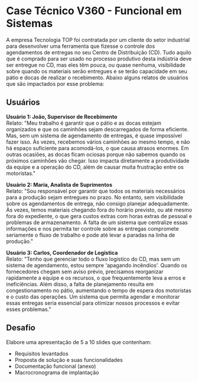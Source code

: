 # Case Técnico V360 - Funcional em Sistemas

A empresa Tecnologia TOP foi contratada por um cliente do setor industrial para desenvolver uma ferramenta que fizesse o controle dos agendamentos de entregas no seu Centro de Distribuição (CD). Tudo aquilo que é comprado para ser usado no processo produtivo desta indústria deve ser entregue no CD, mas eles têm pouca, ou quase nenhuma, visibilidade sobre quando os materiais serão entregues e se terão capacidade em seu pátio e docas de realizar o recebimento.
Abaixo alguns relatos de usuários que são impactados por esse problema:

## Usuários 

**Usuário 1: João, Supervisor de Recebimento**<br>
Relato: "Meu trabalho é garantir que o pátio e as docas estejam organizados e que os caminhões sejam descarregados de forma eficiente. Mas, sem um sistema de agendamento de entregas, é quase impossível fazer isso. Às vezes, recebemos vários caminhões ao mesmo tempo, e não há espaço suficiente para acomodá-los, o que causa atrasos enormes. Em outras ocasiões, as docas ficam ociosas porque não sabemos quando os próximos caminhões vão chegar. Isso impacta diretamente a produtividade da equipe e a operação do CD, além de causar muita frustração entre os motoristas."

**Usuário 2: Maria, Analista de Suprimentos**<br>
Relato: "Sou responsável por garantir que todos os materiais necessários para a produção sejam entregues no prazo. No entanto, sem visibilidade sobre os agendamentos de entrega, não consigo planejar adequadamente. Às vezes, temos materiais chegando fora do horário previsto, ou até mesmo fora do expediente, o que gera custos extras com horas extras de pessoal e problemas de armazenamento. A falta de um sistema que centralize essas informações e nos permita ter controle sobre as entregas compromete seriamente o fluxo de trabalho e pode até levar a paradas na linha de produção."

**Usuário 3: Carlos, Coordenador de Logística** <br>
Relato: "Tenho que gerenciar todo o fluxo logístico do CD, mas sem um sistema de agendamento, estou sempre 'apagando incêndios'. Quando os fornecedores chegam sem aviso prévio, precisamos reorganizar rapidamente a equipe e os recursos, o que frequentemente leva a erros e ineficiências. Além disso, a falta de planejamento resulta em congestionamento no pátio, aumentando o tempo de espera dos motoristas e o custo das operações. Um sistema que permita agendar e monitorar essas entregas seria essencial para otimizar nossos processos e evitar esses problemas."

## Desafio 
Elabore uma apresentação de 5 a 10 slides que contenham:

- Requisitos levantados
- Proposta de solução e suas funcionalidades
- Documentação funcional (anexo)
- Macrocronograma de implantação


</br>
</br>
</br>